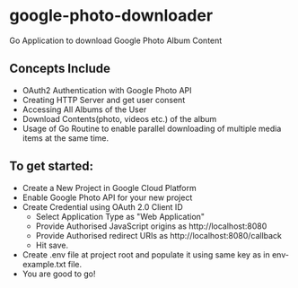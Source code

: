 # google-photo-downloader
Go Application to download Google Photo Album Content

## Concepts Include

- OAuth2 Authentication with Google Photo API
- Creating HTTP Server and get user consent
- Accessing All Albums of the User
- Download Contents(photo, videos etc.) of the album
- Usage of Go Routine to enable parallel downloading of multiple media items at the same time.

## To get started:

- Create a New Project in Google Cloud Platform
- Enable Google Photo API for your new project
- Create Credential using OAuth 2.0 Client ID
  - Select Application Type as "Web Application"
  - Provide Authorised JavaScript origins as http://localhost:8080
  - Provide Authorised redirect URIs as http://localhost:8080/callback
  - Hit save.
- Create .env file at project root and populate it using same key as in env-example.txt file.
- You are good to go!

